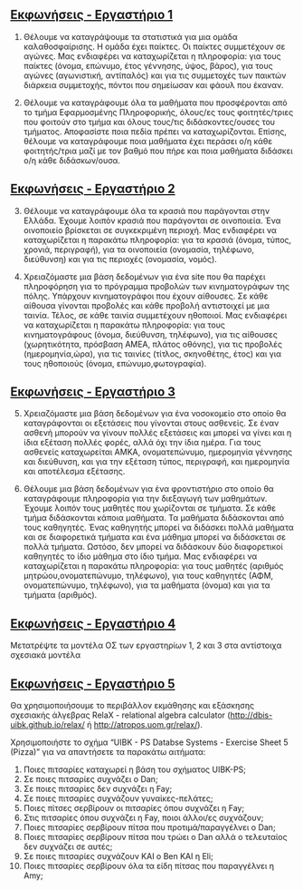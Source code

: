 ## [Εκφωνήσεις - Εργαστήριο 1](/Semester2/Databases/Labs/Lab_01)

1. Θέλουμε να καταγράψουμε τα στατιστικά για μια ομάδα καλαθοσφαίρισης. Η ομάδα έχει παίκτες. Οι παίκτες συμμετέχουν σε αγώνες. Μας ενδιαφέρει να καταχωρίζεται η πληροφορία: για τους παίκτες (όνομα, επώνυμο, έτος γέννησης, ύψος, βάρος), για τους αγώνες (αγωνιστική, αντίπαλός) και για τις συμμετοχές των παικτών διάρκεια συμμετοχής, πόντοι που σημείωσαν και φάουλ που έκαναν.

2. Θέλουμε να καταγράφουμε όλα τα μαθήματα που προσφέρονται από το τμήμα Εφαρμοσμένης Πληροφορικής, όλους/ες τους φοιτητές/τριες που φοιτούν στο τμήμα και όλους τους/τις διδάσκοντες/ουσες του τμήματος. Αποφασίστε ποια πεδία πρέπει να καταχωρίζονται. Επίσης, θέλουμε να καταγράφουμε ποια μαθήματα έχει περάσει ο/η κάθε φοιτητής/τρια μαζί με τον βαθμό που πήρε και ποια μαθήματα διδάσκει ο/η κάθε διδάσκων/ουσα.

## [Εκφωνήσεις - Εργαστήριο 2](/Semester2/Databases/Labs/Lab_02)

3. Θέλουμε να καταγράφουμε όλα τα κρασιά που παράγονται στην Ελλάδα. Έχουμε λοιπόν κρασιά που παράγονται σε οινοποιεία. Ένα οινοποιείο βρίσκεται σε συγκεκριμένη περιοχή. Μας ενδιαφέρει να καταχωρίζεται η παρακάτω πληροφορία: για τα κρασιά (όνομα, τύπος, χρονιά, περιγραφή), για τα οινοποιεία (ονομασία, τηλέφωνο, διεύθυνση) και για τις περιοχές (ονομασία, νομός).

4. Χρειαζόμαστε μια βάση δεδομένων για ένα site που θα παρέχει πληροφόρηση για το πρόγραμμα προβολών των κινηματογράφων της πόλης. Υπάρχουν κινηματογράφοι που έχουν αίθουσες. Σε κάθε αίθουσα γίνονται προβολές και κάθε προβολή αντιστοιχεί με μια ταινία. Τέλος, σε κάθε ταινία συμμετέχουν ηθοποιοί. Μας ενδιαφέρει να καταχωρίζεται η παρακάτω πληροφορία: για τους κινηματογράφους (όνομα, διεύθυνση, τηλέφωνο), για τις αίθουσες (χωρητικότητα, πρόσβαση ΑΜΕΑ, πλάτος οθόνης), για τις προβολές (ημερομηνία,ώρα), για τις ταινίες (τίτλος, σκηνοθέτης, έτος) και για τους ηθοποιούς (όνομα, επώνυμο,φωτογραφία).

## [Εκφωνήσεις - Εργαστήριο 3](/Semester2/Databases/Labs/Lab_03)

5. Χρειαζόμαστε μια βάση δεδομένων για ένα νοσοκομείο στο οποίο θα καταγράφονται οι εξετάσεις που γίνονται στους ασθενείς. Σε έναν ασθενή μπορούν να γίνουν πολλές εξετάσεις και μπορεί να γίνει και η ίδια εξέταση πολλές φορές, αλλά όχι την ίδια ημέρα. Για τους ασθενείς καταχωρείται ΑΜΚΑ, ονοματεπώνυμο, ημερομηνία γέννησης και διεύθυνση, και για την εξέταση τύπος, περιγραφή, και ημερομηνία και αποτέλεσμα εξέτασης.

6. Θέλουμε μια βάση δεδομένων για ένα φροντιστήριο στο οποίο θα καταγράφουμε πληροφορία για την διεξαγωγή των μαθημάτων. Έχουμε λοιπόν τους μαθητές που χωρίζονται σε τμήματα. Σε κάθε τμήμα διδάσκονται κάποια μαθήματα. Τα μαθήματα διδάσκονται από τους καθηγητές. Ένας καθηγητής μπορεί να διδάσκει πολλά μαθήματα και σε διαφορετικά τμήματα και ένα μάθημα μπορεί να διδάσκεται σε πολλά τμήματα. Ωστόσο, δεν μπορεί να διδάσκουν δύο διαφορετικοί καθηγητές το ίδιο μάθημα στο ίδιο τμήμα. Μας ενδιαφέρει να καταχωρίζεται η παρακάτω πληροφορία: για τους μαθητές (αριθμός μητρώου,ονοματεπώνυμο, τηλέφωνο), για τους καθηγητές (ΑΦΜ, ονοματεπώνυμο, τηλέφωνο), για τα μαθήματα (όνομα) και για τα τμήματα (αριθμός).

## [Εκφωνήσεις - Εργαστήριο 4](/Semester2/Databases/Labs/Lab_04)

Μετατρέψτε τα μοντέλα ΟΣ των εργαστηρίων 1, 2 και 3 στα αντίστοιχα σχεσιακά μοντέλα

## [Εκφωνήσεις - Εργαστήριο 5](/Semester2/Databases/Labs/Lab_05)

Θα χρησιμοποιήσουμε το περιβάλλον εκμάθησης και εξάσκησης σχεσιακής άλγεβρας RelaX - relational algebra calculator (http://dbis-uibk.github.io/relax/ ή http://atropos.uom.gr/relax/).

Χρησιμοποιήστε το σχήμα “UIBK - PS Databse Systems - Exercise Sheet 5 (Pizza)” για να απαντήσετε τα παρακάτω αιτήματα:
1. Ποιες πιτσαρίες καταχωρεί η βάση του σχήματος UIBK-PS;
2. Σε ποιες πιτσαρίες συχνάζει ο Dan;
3. Σε ποιες πιτσαρίες δεν συχνάζει η Fay;
4. Σε ποιες πιτσαρίες συχνάζουν γυναίκες-πελάτες;
5. Ποιες πίτσες σερβίρουν οι πιτσαρίες όπου συχνάζει η Fay;
6. Στις πιτσαρίες όπου συχνάζει η Fay, ποιοι άλλοι/ες συχνάζουν;
7. Ποιες πιτσαρίες σερβίρουν πίτσα που προτιμά/παραγγέλνει ο Dan;
8. Ποιες πιτσαρίες σερβίρουν πίτσα που τρώει ο Dan αλλά ο τελευταίος δεν συχνάζει σε
αυτές;
9. Σε ποιες πιτσαρίες συχνάζουν ΚΑΙ ο Ben ΚΑΙ η Eli;
10. Ποιες πιτσαρίες σερβίρουν όλα τα είδη πίτσας που παραγγέλνει η Amy;